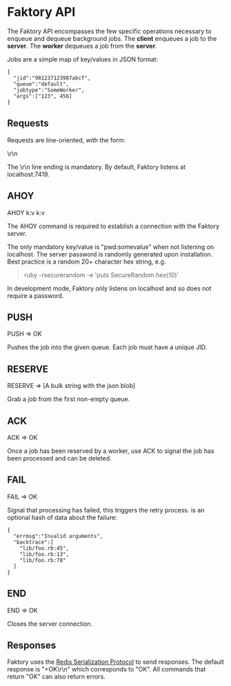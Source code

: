 # Faktory API

The Faktory API encompasses the few specific operations necessary to
enqueue and dequeue background jobs.  The **client** enqueues a job to
the **server**.  The **worker** dequeues a job from the **server**.

Jobs are a simple map of key/values in JSON format:

```
{
  "jid":"981237123987abcf",
  "queue":"default",
  "jobtype":"SomeWorker",
  "args":["123", 456]
}
```

## Requests

Requests are line-oriented, with the form:

<VERB> <params>\\r\\n

The \\r\\n line ending is mandatory.  By default, Faktory listens at
localhost:7419.

## AHOY

AHOY k:v k:v

The AHOY command is required to establish a connection with the Faktory server.

The only mandatory key/value is "pwd:somevalue" when not listening
on localhost.  The server password is randomly generated upon
installation.  Best practice is a random 20+ character hex string, e.g.

> ruby -rsecurerandom -e 'puts SecureRandom.hex(10)'

In development mode, Faktory only listens on localhost and so does not
require a password.

## PUSH

PUSH <json>
=> OK

Pushes the job into the given queue.  Each job must have a unique JID.

## RESERVE

RESERVE <queue1> <queue2> <queue3>
=> [A bulk string with the json blob]

Grab a job from the first non-empty queue.

## ACK

ACK <jid>
=> OK

Once a job has been reserved by a worker, use ACK to signal the job has been processed and can be deleted.

## FAIL

FAIL <jid> <json>
=> OK

Signal that <jid> processing has failed, this triggers the retry
process.  <json> is an optional hash of data about the failure:

```
{
  "errmsg":"Invalid arguments",
  "backtrace":[
    "lib/foo.rb:45",
    "lib/foo.rb:13",
    "lib/foo.rb:78"
  ]
}
```


## END

END
=> OK

Closes the server connection.


## Responses

Faktory uses the [Redis Serialization Protocol](https://redis.io/topics/protocol) to send responses.
The default response is "+OK\r\n" which corresponds to "OK".  All
commands that return "OK" can also return errors.

